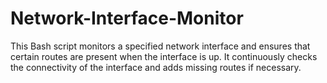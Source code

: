 # Network-Interface-Monitor
This Bash script monitors a specified network interface and ensures that certain routes are present when the interface is up. It continuously checks the connectivity of the interface and adds missing routes if necessary.
